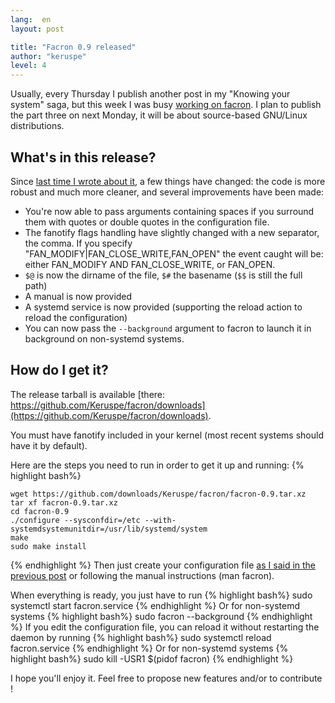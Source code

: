 ```yaml
---
lang:  en
layout: post

title: "Facron 0.9 released"
author: "keruspe"
level: 4
---
```


Usually, every Thursday I publish another post in my "Knowing your system" saga,
but this week I was busy [working on facron](http://engineering.clever-cloud.com/sysadmin/2012/12/04/facron-fanotify-cron-system.html).
I plan to publish the part three on next Monday, it will be about source-based GNU/Linux distributions.

## What's in this release?

Since [last time I wrote about it](http://engineering.clever-cloud.com/sysadmin/2012/12/04/facron-fanotify-cron-system.html),
a few things have changed: the code is more robust and much more cleaner, and several improvements have been made:

* You're now able to pass arguments containing spaces if you surround them with quotes or double quotes in the configuration
file.
* The fanotify flags handling have slightly changed with a new separator, the comma. If you specify
"FAN_MODIFY|FAN_CLOSE_WRITE,FAN_OPEN" the event caught will be: either FAN_MODIFY AND FAN_CLOSE_WRITE, or FAN_OPEN.
* `$@` is now the dirname of the file, `$#` the basename (`$$` is still the full path)
* A manual is now provided
* A systemd service is now provided (supporting the reload action to reload the configuration)
* You can now pass the `--background` argument to facron to launch it in background on non-systemd systems.

## How do I get it?

The release tarball is available [there: https://github.com/Keruspe/facron/downloads](https://github.com/Keruspe/facron/downloads).

You must have fanotify included in your kernel (most recent systems should have it by default).

Here are the steps you need to run in order to get it up and running:
{% highlight bash%}

    wget https://github.com/downloads/Keruspe/facron/facron-0.9.tar.xz
    tar xf facron-0.9.tar.xz
    cd facron-0.9
    ./configure --sysconfdir=/etc --with-systemdsystemunitdir=/usr/lib/systemd/system
    make
    sudo make install
{% endhighlight %}
Then just create your configuration file [as I said in the previous post](http://engineering.clever-cloud.com/sysadmin/2012/12/04/facron-fanotify-cron-system.html)
or following the manual instructions (man facron).

When everything is ready, you just have to run
{% highlight bash%}
    sudo systemctl start facron.service
{% endhighlight %}
Or for non-systemd systems
{% highlight bash%}
    sudo facron --background
{% endhighlight %}
If you edit the configuration file, you can reload it without restarting the daemon by running
{% highlight bash%}
    sudo systemctl reload facron.service
{% endhighlight %}
Or for non-systemd systems
{% highlight bash%}
    sudo kill -USR1 $(pidof facron)
{% endhighlight %}

I hope you'll enjoy it. Feel free to propose new features and/or to contribute !

